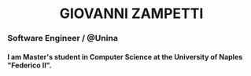 <h1 align="center">GIOVANNI ZAMPETTI</h1>

<h3>Software Engineer / @Unina </h3>

<h4>I am Master's student in Computer Science at the University of Naples "Federico II".</h4>

<!--
**gyozamp/gyozamp** is a ✨ _special_ ✨ repository because its `README.md` (this file) appears on your GitHub profile.

Here are some ideas to get you started:

- 🔭 I’m currently working on ...
- 🌱 I’m currently learning ...
- 👯 I’m looking to collaborate on ...
- 🤔 I’m looking for help with ...
- 💬 Ask me about ...
- 📫 How to reach me: ...
- 😄 Pronouns: ...
- ⚡ Fun fact: ...
-->
